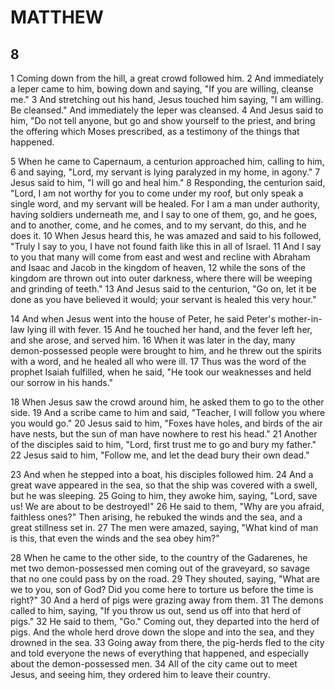 # MATTHEW

## 8

1 Coming down from the hill, a great crowd followed him. 2 And immediately a leper came to him, bowing down and saying, "If you are willing, cleanse me." 3 And stretching out his hand, Jesus touched him saying, "I am willing. Be cleansed." And immediately the leper was cleansed. 4 And Jesus said to him, "Do not tell anyone, but go and show yourself to the priest, and bring the offering which Moses prescribed, as a testimony of the things that happened.

5 When he came to Capernaum, a centurion approached him, calling to him, 6 and saying, "Lord, my servant is lying paralyzed in my home, in agony." 7 Jesus said to him, "I will go and heal him." 8 Responding, the centurion said, "Lord, I am not worthy for you to come under my roof, but only speak a single word, and my servant will be healed. For I am a man under authority, having soldiers underneath me, and I say to one of them, go, and he goes, and to another, come, and he comes, and to my servant, do this, and he does it. 10 When Jesus heard this, he was amazed and said to his followed, "Truly I say to you, I have not found faith like this in all of Israel. 11 And I say to you that many will come from east and west and recline with Abraham and Isaac and Jacob in the kingdom of heaven, 12 while the sons of the kingdom are thrown out into outer darkness, where there will be weeping and grinding of teeth." 13 And Jesus said to the centurion, "Go on, let it be done as you have believed it would; your servant is healed this very hour." 

14 And when Jesus went into the house of Peter, he said Peter's mother-in-law lying ill with fever. 15 And he touched her hand, and the fever left her, and she arose, and served him. 16 When it was later in the day, many demon-possessed people were brought to him, and he threw out the spirits with a word, and he healed all who were ill. 17 Thus was the word of the prophet Isaiah fulfilled, when he said, "He took our weaknesses and held our sorrow in his hands."

18 When Jesus saw the crowd around him, he asked them to go to the other side. 19 And a scribe came to him and said, "Teacher, I will follow you where you would go." 20 Jesus said to him, "Foxes have holes, and birds of the air have nests, but the sun of man have nowhere to rest his head." 21 Another of the disciples said to him, "Lord, first trust me to go and bury my father." 22 Jesus said to him, "Follow me, and let the dead bury their own dead." 

23 And when he stepped into a boat, his disciples followed him. 24 And a great wave appeared in the sea, so that the ship was covered with a swell, but he was sleeping. 25 Going to him, they awoke him, saying, "Lord, save us! We are about to be destroyed!" 26 He said to them, "Why are you afraid, faithless ones?" Then arising, he rebuked the winds and the sea, and a great stillness set in. 27 The men were amazed, saying, "What kind of man is this, that even the winds and the sea obey him?" 

28 When he came to the other side, to the country of the Gadarenes, he met two demon-possessed men coming out of the graveyard, so savage that no one could pass by on the road. 29 They shouted, saying, "What are we to you, son of God? Did you come here to torture us before the time is right?" 30 And a herd of pigs were grazing away from them. 31 The demons called to him, saying, "If you throw us out, send us off into that herd of pigs." 32 He said to them, "Go." Coming out, they departed into the herd of pigs. And the whole herd drove down the slope and into the sea, and they drowned in the sea. 33 Going away from there, the pig-herds fled to the city and told everyone the news of everything that happened, and especially about the demon-possessed men. 34 All of the city came out to meet Jesus, and seeing him, they ordered him to leave their country.